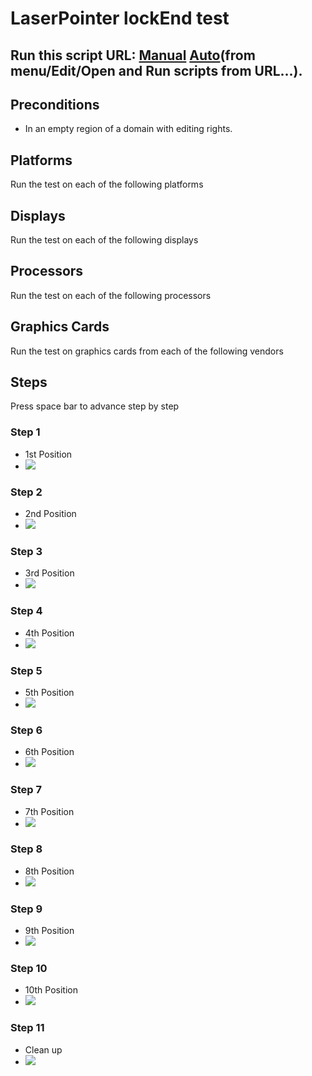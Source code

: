 # LaserPointer lockEnd test
## Run this script URL: [Manual](./test.js?raw=true)   [Auto](./testAuto.js?raw=true)(from menu/Edit/Open and Run scripts from URL...).

## Preconditions
- In an empty region of a domain with editing rights.

## Platforms
Run the test on each of the following platforms
## Displays
Run the test on each of the following displays
## Processors
Run the test on each of the following processors
## Graphics Cards
Run the test on graphics cards from each of the following vendors
## Steps
Press space bar to advance step by step

### Step 1
- 1st Position
- ![](./ExpectedImage_00000.png)
### Step 2
- 2nd Position
- ![](./ExpectedImage_00001.png)
### Step 3
- 3rd Position
- ![](./ExpectedImage_00002.png)
### Step 4
- 4th Position
- ![](./ExpectedImage_00003.png)
### Step 5
- 5th Position
- ![](./ExpectedImage_00004.png)
### Step 6
- 6th Position
- ![](./ExpectedImage_00005.png)
### Step 7
- 7th Position
- ![](./ExpectedImage_00006.png)
### Step 8
- 8th Position
- ![](./ExpectedImage_00007.png)
### Step 9
- 9th Position
- ![](./ExpectedImage_00008.png)
### Step 10
- 10th Position
- ![](./ExpectedImage_00009.png)
### Step 11
- Clean up
- ![](./ExpectedImage_00010.png)

